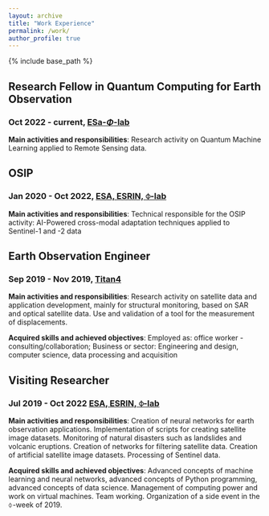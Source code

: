 ```yaml
---
layout: archive
title: "Work Experience"
permalink: /work/
author_profile: true
---
```


{% include base_path %}



## Research Fellow in Quantum Computing for Earth Observation
### Oct 2022 - current, <a href="https://philab.esa.int" target="_blank">ESa-$\Phi$-lab</a>

**Main activities and responsibilities**: Research activity on Quantum Machine Learning applied to Remote Sensing data.


## OSIP 
### Jan 2020 - Oct 2022, <a href="https://philab.phi.esa.int" target="_blank">ESA, ESRIN, ⏀-lab</a>

**Main activities and responsibilities**: Technical responsible for the OSIP activity: AI-Powered cross-modal adaptation techniques applied to Sentinel-1 and -2 data


## Earth Observation Engineer
### Sep 2019 - Nov 2019, <a href="http://www.titan4.it" target="_blank">Titan4</a>

**Main activities and responsibilities**: Research activity on satellite data and application development, mainly for structural monitoring, based on SAR and optical satellite data. Use and validation of a tool for the measurement of displacements.

**Acquired skills and achieved objectives**: Employed as: office worker - consulting/collaboration; Business or sector: Engineering and design, computer science, data processing and acquisition
            

## Visiting Researcher
### Jul 2019 - Oct 2022 <a href="https://philab.phi.esa.int" target="_blank">ESA, ESRIN, ⏀-lab</a>

**Main activities and responsibilities**: Creation of neural networks for earth observation applications. Implementation of scripts for creating satellite image datasets. Monitoring of natural disasters such as landslides and volcanic eruptions. Creation of networks for filtering satellite data. Creation of artificial satellite image datasets. Processing of Sentinel data.

**Acquired skills and achieved objectives**: Advanced concepts of machine learning and neural networks, advanced concepts of Python programming, advanced concepts of data science. Management of computing power and work on virtual machines. Team working. Organization of a side event in the ⏀-week of 2019.
